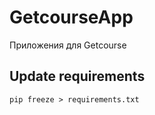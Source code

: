 # GetcourseApp
Приложения для Getcourse




## Update requirements
```
pip freeze > requirements.txt
```
